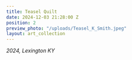 ```yaml
---
title: Teasel Quilt
date: 2024-12-03 21:28:00 Z
position: 2
preview_photo: "/uploads/Teasel_K_Smith.jpeg"
layout: art_collection
---
```


*2024, Lexington KY* <br>
